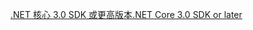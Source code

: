 [<span data-ttu-id="7fe5a-101">.NET 核心 3.0 SDK 或更高版本</span><span class="sxs-lookup"><span data-stu-id="7fe5a-101">.NET Core 3.0 SDK or later</span></span>](https://dotnet.microsoft.com/download/dotnet-core/3.0)
